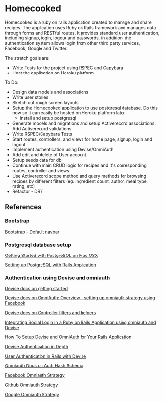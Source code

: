 # Homecooked
Homecooked is a ruby on rails application created to manage and share recipes.
The application uses Ruby on Rails framework and manages data through forms and RESTful routes. It provides standard user authentication, including signup, login, logout and passwords. In addition, the authentication system allows login from other third party services, Facebook, Google and Twitter.

The stretch goals are:
-	Write Tests for the project using RSPEC and Capybara
-	Host the application on Heroku platform

To Do:
- Design data models and associations
- Write user stories
- Sketch out rough screen layouts
- Setup the Homecooked application to use postgresql database. Do this now so it can easily be hosted on Heroku platform later
  - install and setup postgresql
- Generate models and migrations and setup Activerecord associations. Add Activerecord validations.
- Write RSPEC/Capybara Tests
- Start routes, controllers, and views for home page, signup, login and logout
- Implement authentication using Devise/OmniAuth
- Add edit and delete of User account.
- Setup seeds data for db
- Continue with main CRUD logic for recipes and it's corresponding routes, controller and views.
- Use Activerecord scope method and query methods for browsing recipes by different filters (eg. ingredient count, author, meal type, rating, etc)
- Refactor - DRY

## References
### Bootstrap
[Bootstrap - Default navbar](https://getbootstrap.com/docs/3.3/components/#navbar-default)

### Postgresql database setup
[Getting Started with PostgreSQL on Mac OSX](https://www.codementor.io/engineerapart/getting-started-with-postgresql-on-mac-osx-are8jcopb)

[Setting up PostgreSQL with Rails Application](https://medium.com/@noordean/setting-up-postgresql-with-rails-application-357fe5e9c28)

### Authentication using Devise and omniauth
[Devise docs on getting started](https://github.com/plataformatec/devise)

[Devise docs on OmniAuth: Overview - setting up omniauth strategy using Facebook](https://github.com/plataformatec/devise/wiki/OmniAuth:-Overview)

[Devise docs on Controller filters and helpers](https://github.com/plataformatec/devise#controller-filters-and-helpers)

[Integrating Social Login in a Ruby on Rails Application using omniauth and Devise](https://scotch.io/tutorials/integrating-social-login-in-a-ruby-on-rails-application)

[How To Setup Devise and OmniAuth for Your Rails Application](https://www.adrianprieto.com/how-to-setup-devise-and-omniauth-for-your-rails-application/)

[Devise Authentication in Depth](https://www.sitepoint.com/devise-authentication-in-depth/)

[User Authentication in Rails with Devise](https://gorails.com/episodes/user-authentication-with-devise)

[Omniauth Docs on Auth Hash Schema](https://github.com/omniauth/omniauth/wiki/Auth-Hash-Schema)

[Facebook Omniauth Strategy](https://github.com/mkdynamic/omniauth-facebook)

[Github Omniauth Strategy](https://github.com/omniauth/omniauth-github)  

[Google Omniauth Strategy](https://github.com/zquestz/omniauth-google-oauth2)
